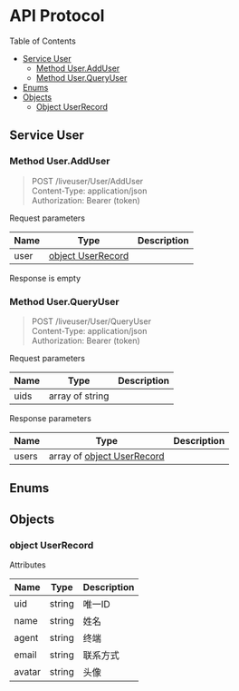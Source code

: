 # API Protocol

Table of Contents

* [Service User](#service-user)
    * [Method User.AddUser](#method-useradduser)
    * [Method User.QueryUser](#method-userqueryuser)
* [Enums](#enums)
* [Objects](#objects)
    * [Object UserRecord](#object-userrecord)




## Service User



### Method User.AddUser

> POST /liveuser/User/AddUser <br/>
> Content-Type: application/json <br/>
> Authorization: Bearer (token) <br/>



Request parameters

|   Name    |   Type    |  Description |
| --------- | --------- | ------------ |
| user | [object UserRecord](#object-userrecord) |  |

Response is empty


### Method User.QueryUser

> POST /liveuser/User/QueryUser <br/>
> Content-Type: application/json <br/>
> Authorization: Bearer (token) <br/>



Request parameters

|   Name    |   Type    |  Description |
| --------- | --------- | ------------ |
| uids | array of string |  |

Response parameters

|   Name    |   Type    |  Description |
| --------- | --------- | ------------ |
| users | array of [object UserRecord](#object-userrecord) |  |





## Enums

## Objects

### object UserRecord



Attributes

|   Name    |   Type    |  Description |
| --------- | --------- | ------------ |
| uid | string | 唯一ID |
| name | string | 姓名 |
| agent | string | 终端 |
| email | string | 联系方式 |
| avatar | string | 头像 |

